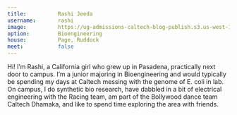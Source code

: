 ```yaml
---
title:          Rashi Jeeda
username:       rashi
image:          https://ug-admissions-caltech-blog-publish.s3.us-west-1.amazonaws.com/profile_pics/rjeeda.png
option:         Bioengineering
house:          Page, Ruddock
meet:           false
---
```


Hi! I’m Rashi, a California girl who grew up in Pasadena, practically next door to campus. I’m a junior majoring in Bioengineering and would typically be spending my days at Caltech messing with the genome of E. coli in lab. On campus, I do synthetic bio research, have dabbled in a bit of electrical engineering with the Racing team, am part of the Bollywood dance team Caltech Dhamaka, and like to spend time exploring the area with friends.